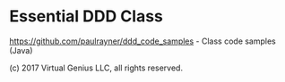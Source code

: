 # Essential DDD Class

https://github.com/paulrayner/ddd_code_samples - Class code samples (Java)

(c) 2017 Virtual Genius LLC, all rights reserved.
